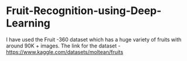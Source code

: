 # Fruit-Recognition-using-Deep-Learning
I have used the Fruit -360 dataset which has a huge variety of fruits with around 90K + images. 
The link for the dataset - https://www.kaggle.com/datasets/moltean/fruits
